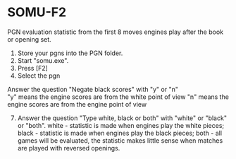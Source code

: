 # SOMU-F2
PGN evaluation statistic from the first 8 moves engines play after the book or opening set.

1. Store your pgns into the PGN folder.
2. Start "somu.exe".
3. Press [F2]
4. Select the pgn

Answer the question "Negate black scores" with "y" or "n"  
"y" means the engine scores are from the white point of view
"n" means the engine scores are from the engine point of view

7. Answer the question "Type white, black or both" with "white" or "black" or "both".
white - statistic is made when engines play the white pieces;
black - statistic is made when engines play the black pieces;
both  - all games will be evaluated, the statistic makes little sense when matches are played with reversed openings.
